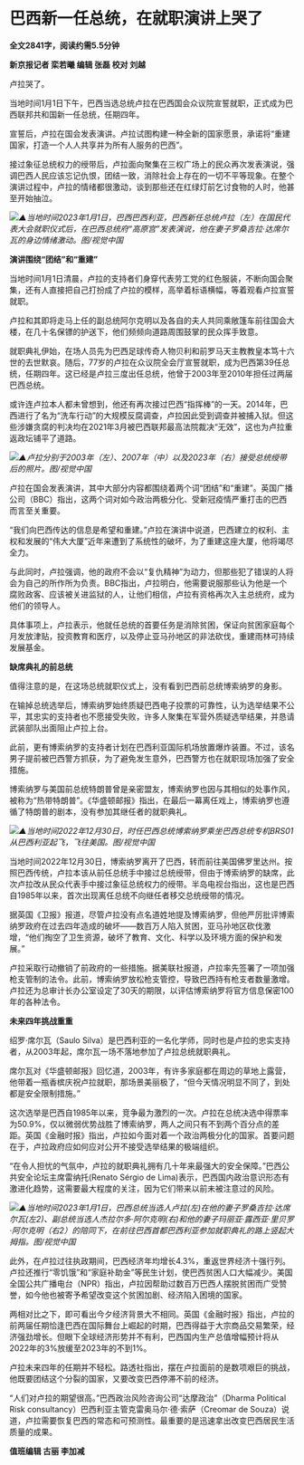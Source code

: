 # 巴西新一任总统，在就职演讲上哭了

**全文2841字，阅读约需5.5分钟**

**新京报记者 栾若曦 编辑 张磊 校对 刘越**

卢拉哭了。

当地时间1月1日下午，巴西当选总统卢拉在巴西国会众议院宣誓就职，正式成为巴西联邦共和国新一任总统，任期四年。

宣誓后，卢拉在国会发表演讲。卢拉试图构建一种全新的国家愿景，承诺将“重建国家，打造一个人人共享并为所有人服务的巴西”。

接过象征总统权力的绶带后，卢拉面向聚集在三权广场上的民众再次发表演说，强调巴西人民应该忘记仇恨，团结一致，消除社会上存在的一切不平等现象。在整个演讲过程中，卢拉的情绪都很激动，谈到那些还在红绿灯前乞讨食物的人时，他甚至开始抽泣。

![](https://inews.gtimg.com/newsapp_bt/0/15590521114/1000)_▲当地时间2023年1月1日，巴西巴西利亚，巴西新任总统卢拉（左）在国民代表大会就职仪式后，在巴西总统府“高原宫”发表演说，他在妻子罗桑吉拉·达席尔瓦的身边情绪激动。图/视觉中国_

**演讲围绕“团结”和“重建”**

当地时间1月1日清晨，卢拉的支持者们身穿代表劳工党的红色服装，不断向国会聚集，还有人直接把自己打扮成了卢拉的模样，高举着标语横幅，等着观看卢拉宣誓就职。

卢拉和其即将走马上任的副总统阿尔克明以及各自的夫人共同乘敞篷车前往国会大楼，在几十名保镖的护送下，他们频频向道路周围鼓掌的民众挥手致意。

就职典礼伊始，在场人员先为巴西足球传奇人物贝利和前罗马天主教教皇本笃十六世的去世默哀。随后，77岁的卢拉在众议院全会厅宣誓就职，成为巴西第39任总统，任期四年。这已经是卢拉三度出任总统，他曾于2003年至2010年担任过两届巴西总统。

或许连卢拉本人都未曾想到，他还有再次接过巴西“指挥棒”的一天。2014年，巴西进行了名为“洗车行动”的大规模反腐调查，卢拉因此受到调查并被捕入狱。但这些涉嫌贪腐的判决均在2021年3月被巴西联邦最高法院裁决“无效”，这也为卢拉重返政坛铺平了道路。

![](https://inews.gtimg.com/newsapp_bt/0/15590521115/1000)_▲卢拉分别于2003年（左）、2007年（中）以及2023年（右）接受总统绶带后的照片。图/视觉中国_

卢拉在国会发表演讲，其中大部分内容都围绕着两个词“团结”和“重建”。英国广播公司（BBC）指出，这两个词对如今政治两极分化、受新冠疫情严重打击的巴西而言至关重要。

“我们向巴西传达的信息是希望和重建。”卢拉在演讲中说道，巴西建立的权利、主权和发展的“伟大大厦”近年来遭到了系统性的破坏，为了重建这座大厦，他将竭尽全力。

与此同时，卢拉强调，他的政府不会以“复仇精神”为动力，但那些犯了错误的人将会为自己的所作所为负责。BBC指出，卢拉明白，他需要说服那些认为他是一个腐败政客、应该被关进监狱的人，让他们相信，卢拉有资格再次入主总统府，成为他们的领导人。

具体事项上，卢拉表示，他就任总统的首要任务是消除贫困，保证向贫困家庭每个月发放津贴，投资教育和医疗，以及停止亚马孙地区的非法砍伐，重建雨林可持续发展基金。

**缺席典礼的前总统**

值得注意的是，在这场总统就职仪式上，没有看到巴西前总统博索纳罗的身影。

在输掉总统选举后，博索纳罗始终质疑巴西电子投票的可靠性，认为选举结果不公平，其忠实的支持者也不愿接受失败，许多人聚集在军营外质疑选举结果，并恳请武装部队出面阻止卢拉上台。

此前，更有博索纳罗的支持者计划在巴西利亚国际机场放置爆炸装置。不过，该名男子提前被巴西警方抓获，为了避免发生意外，巴西警方也在就职现场加强了安全措施。

博索纳罗与美国前总统特朗普曾是亲密盟友，博索纳罗也因与其相似的处事作风，被称为“热带特朗普”。《华盛顿邮报》指出，在最后一幕离任戏上，博索纳罗也遵循了特朗普的剧本，没有参加其继任者的就职典礼。

![](https://inews.gtimg.com/newsapp_bt/0/15590521193/1000)_▲当地时间2022年12月30日，时任巴西总统博索纳罗乘坐巴西总统专机BRS01从巴西利亚起飞，飞往美国。图/视觉中国_

当地时间2022年12月30日，博索纳罗离开了巴西，转而前往美国佛罗里达州。按照巴西传统，卢拉本该从前任总统手中接过总统绶带，但由于博索纳罗的缺席，此次卢拉改从民众代表手中接过象征总统权力的绶带。半岛电视台指出，这也是巴西自1985年以来，首次出现离任总统不向继任者移交总统绶带的情况。

据英国《卫报》报道，尽管卢拉没有点名道姓地提及博索纳罗，但他严厉批评博索纳罗政府在过去四年造成的破坏——数百万人陷入贫困，亚马孙地区砍伐激增，“他们掏空了卫生资源，破坏了教育、文化、科学以及环境方面的保护和发展。”

卢拉采取行动撤销了前政府的一些措施。据美联社报道，卢拉率先签署了一项加强枪支管制的法令。此前，博索纳罗放松枪支管控，导致巴西持有枪支者数量激增。卢拉还为总审计长办公室设定了30天的期限，以评估博索纳罗将官方信息保密100年的各种法令。

**未来四年挑战重重**

绍罗·席尔瓦（Saulo Silva）是巴西利亚的一名化学师，同时也是卢拉的忠实支持者，从2003年起，席尔瓦一场不落地参加了卢拉总统就职典礼。

席尔瓦对《华盛顿邮报》回忆道，2003年，有许多家庭都在周边的草地上露营，他带着一瓶香槟庆祝卢拉就职，那场景美丽极了，“但今天情况明显不同了，到处都是安全限制措施。”

这次选举是巴西自1985年以来，竞争最为激烈的一次。卢拉在总统决选中得票率为50.9%，仅以微弱优势战胜了博索纳罗，两人之间只有不到两个百分点的差距。英国《金融时报》指出，卢拉如今面对着一个政治两极分化的国家。首要问题在于，卢拉政府应如何应对公开不接受选举结果的极端组织。

“在令人担忧的气氛中，卢拉的就职典礼拥有几十年来最强大的安全保障。”巴西公共安全论坛主席雷纳托(Renato Sérgio de
Lima)表示，巴西国内政治意识形态有激进化趋势，这需要最大程度的关注，因为它们带来以前未被注意过的风险。

![](https://inews.gtimg.com/newsapp_bt/0/15590521195/1000)_▲当地时间2023年1月1日，巴西总统当选人卢拉(左)在他的妻子罗桑吉拉·达席尔瓦(左2)、副总统当选人杰拉尔多·阿尔克明(右)和他的妻子玛丽亚·露西亚·里贝罗·阿尔克明（右2）的陪同下，在前往巴西首都巴西利亚参加就职典礼的路上竖起大拇指。图/视觉中国_

此外，在卢拉过往执政期间，巴西经济年均增长4.3%，重返世界经济十强行列。卢拉还推行“零饥饿”和“家庭补助金”等民生计划，使巴西贫困人口大幅减少。美国全国公共广播电台（NPR）指出，卢拉因帮助过数百万巴西人摆脱贫困而广受赞誉，如今他也被寄予希望改变这个贫困加剧、经济陷入困境的国家。

两相对比之下，即可看出今夕经济背景大不相同。英国《金融时报》指出，卢拉的前两届任期恰逢巴西在国际舞台上崛起的时期，巴西得益于大宗商品交易繁荣，经济强劲增长。但眼下全球经济形势并不有利，巴西国内生产总值增幅预计将从2022年的3%放缓至2023年的不到1%。

卢拉未来四年的任期并不轻松。路透社指出，摆在卢拉面前的是数项艰巨的挑战，他既要团结这个分裂的国家，又要改变巴西停滞不前的经济。

“人们对卢拉的期望很高。”巴西政治风险咨询公司“达摩政治”（Dharma Political Risk
consultancy）巴西利亚主管克雷奥马尔·德·索萨（Creomar de
Souza）说道，卢拉需要恢复巴西的常态和可预测性。最重要的是迅速拿出改变巴西居民生活质量的成果。

**值班编辑 古丽 李加减**

